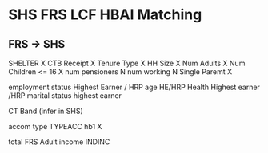 # SHS FRS LCF HBAI Matching

## FRS -> SHS

SHELTER     X
CTB Receipt X
Tenure Type X
HH Size  X
Num Adults X
Num Children <= 16 X
num pensioners N
num working    N
Single Paremt X


employment status Highest Earner / HRP
age HE/HRP
Health Highest earner /HRP
marital status highest earner

CT Band (infer in SHS)

accom type TYPEACC hb1 X

total FRS Adult income INDINC
